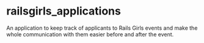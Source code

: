 railsgirls_applications
=======================

An application to keep track of applicants to Rails Girls events and make the whole communication with them easier before and after the event.
